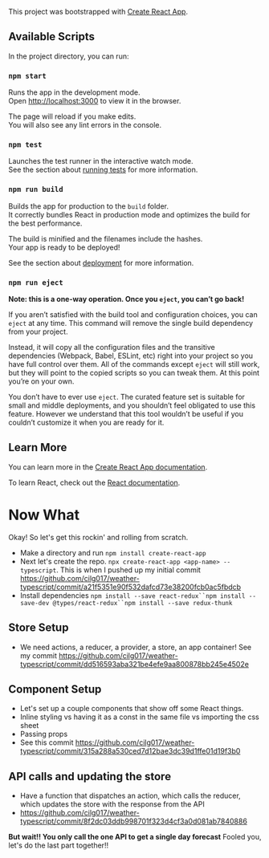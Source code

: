 This project was bootstrapped with [Create React App](https://github.com/facebook/create-react-app).

## Available Scripts

In the project directory, you can run:

### `npm start`

Runs the app in the development mode.<br>
Open [http://localhost:3000](http://localhost:3000) to view it in the browser.

The page will reload if you make edits.<br>
You will also see any lint errors in the console.

### `npm test`

Launches the test runner in the interactive watch mode.<br>
See the section about [running tests](https://facebook.github.io/create-react-app/docs/running-tests) for more information.

### `npm run build`

Builds the app for production to the `build` folder.<br>
It correctly bundles React in production mode and optimizes the build for the best performance.

The build is minified and the filenames include the hashes.<br>
Your app is ready to be deployed!

See the section about [deployment](https://facebook.github.io/create-react-app/docs/deployment) for more information.

### `npm run eject`

**Note: this is a one-way operation. Once you `eject`, you can’t go back!**

If you aren’t satisfied with the build tool and configuration choices, you can `eject` at any time. This command will remove the single build dependency from your project.

Instead, it will copy all the configuration files and the transitive dependencies (Webpack, Babel, ESLint, etc) right into your project so you have full control over them. All of the commands except `eject` will still work, but they will point to the copied scripts so you can tweak them. At this point you’re on your own.

You don’t have to ever use `eject`. The curated feature set is suitable for small and middle deployments, and you shouldn’t feel obligated to use this feature. However we understand that this tool wouldn’t be useful if you couldn’t customize it when you are ready for it.

## Learn More

You can learn more in the [Create React App documentation](https://facebook.github.io/create-react-app/docs/getting-started).

To learn React, check out the [React documentation](https://reactjs.org/).

# Now What
Okay! So let's get this rockin' and rolling from scratch.

* Make a directory and run `npm install create-react-app`
* Next let's create the repo. `npx create-react-app <app-name> --typescript`. This is when I pushed up my initial commit https://github.com/cilg017/weather-typescript/commit/a21f5351e90f532dafcd73e38200fcb0ac5fbdcb
* Install dependencies `npm install --save react-redux``npm install --save-dev @types/react-redux``npm install --save redux-thunk`
## Store Setup

* We need actions, a reducer, a provider, a store, an app container! See my commit https://github.com/cilg017/weather-typescript/commit/dd516593aba321be4efe9aa800878bb245e4502e

## Component Setup

* Let's set up a couple components that show off some React things.
* Inline styling vs having it as a const in the same file vs importing the css sheet
* Passing props
* See this commit https://github.com/cilg017/weather-typescript/commit/315a288a530ced7d12bae3dc39d1ffe01d19f3b0

## API calls and updating the store

* Have a function that dispatches an action, which calls the reducer, which updates the store with the response from the API
* https://github.com/cilg017/weather-typescript/commit/8f2dc03ddb998701f323d4cf3a0d081ab7840886

**But wait!! You only call the one API to get a single day forecast**
 Fooled you, let's do the last part together!!




